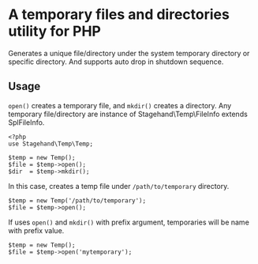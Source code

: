 A temporary files and directories utility for PHP
======

Generates a unique file/directory under the system temporary directory or specific directory.
And supports auto drop in shutdown sequence.

Usage
--------

`open()` creates a temporary file, and `mkdir()` creates a directory.
Any temporary file/directory are instance of Stagehand\Temp\FileInfo extends SplFileInfo.

    <?php
    use Stagehand\Temp\Temp;
    
    $temp = new Temp();
    $file = $temp->open();
    $dir  = $temp->mkdir();


In this case, creates a temp file under `/path/to/temporary` directory.

    $temp = new Temp('/path/to/temporary');
    $file = $temp->open();


If uses `open()` and `mkdir()` with prefix argument, temporaries will be name with prefix value.

    $temp = new Temp();
    $file = $temp->open('mytemporary');
